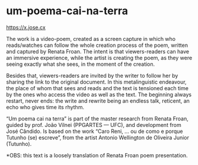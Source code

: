 # um-poema-cai-na-terra

https://x.jose.cx

The work is a video-poem, created as a screen capture in which who reads/watches can follow the whole creation process of the poem, written and captured by Renata Froan. The intent is that viewers-readers can have an immersive experience, while the artist is creating the poem, as they were seeing exactly what she sees, in the moment of the creation. 

Besides that, viewers-readers are invited by the writer to follow her by sharing the link to the original document. In this metalinguistic endeavour, the place of whom that sees and reads and the text is tensioned each time by the ones who access the video as well as the text. The beginning always restart, never ends: the write and rewrite being an endless talk, reticent, an echo who gives time its rhythm.

“Um poema cai na terra” is part of the master research from Renata Froan, guided by prof. João Vilnei (PPGARTES — UFC), and development from José Cândido. Is based on the work “Caro Reni, ... ou de como e porque Tutunho (se) escreve”, from the artist Antonio Wellington de Oliveira Junior (Tutunho).

*OBS: this text is a loosely translation of Renata Froan poem presentation.
